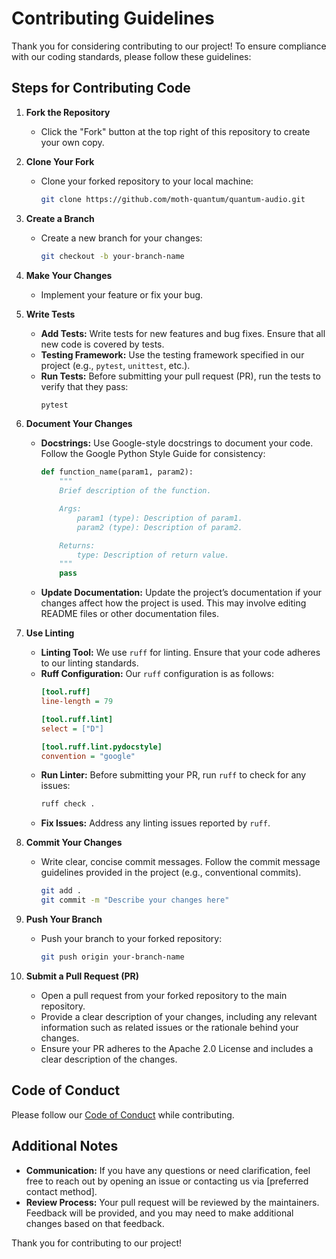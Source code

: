 # Contributing Guidelines

Thank you for considering contributing to our project! To ensure compliance with our coding standards, please follow these guidelines:

## Steps for Contributing Code

1. **Fork the Repository**
   - Click the "Fork" button at the top right of this repository to create your own copy.

2. **Clone Your Fork**
   - Clone your forked repository to your local machine:
     ```bash
     git clone https://github.com/moth-quantum/quantum-audio.git
     ```

3. **Create a Branch**
   - Create a new branch for your changes:
     ```bash
     git checkout -b your-branch-name
     ```

4. **Make Your Changes**
   - Implement your feature or fix your bug.

5. **Write Tests**
   - **Add Tests:** Write tests for new features and bug fixes. Ensure that all new code is covered by tests.
   - **Testing Framework:** Use the testing framework specified in our project (e.g., `pytest`, `unittest`, etc.).
   - **Run Tests:** Before submitting your pull request (PR), run the tests to verify that they pass:
     ```bash
     pytest
     ```

6. **Document Your Changes**
   - **Docstrings:** Use Google-style docstrings to document your code. Follow the Google Python Style Guide for consistency:
     ```python
     def function_name(param1, param2):
         """
         Brief description of the function.

         Args:
             param1 (type): Description of param1.
             param2 (type): Description of param2.

         Returns:
             type: Description of return value.
         """
         pass
     ```
   - **Update Documentation:** Update the project’s documentation if your changes affect how the project is used. This may involve editing README files or other documentation files.

7. **Use Linting**
   - **Linting Tool:** We use `ruff` for linting. Ensure that your code adheres to our linting standards.
   - **Ruff Configuration:** Our `ruff` configuration is as follows:
     ```ini
     [tool.ruff]
     line-length = 79

     [tool.ruff.lint]
     select = ["D"]

     [tool.ruff.lint.pydocstyle]
     convention = "google"
     ```
   - **Run Linter:** Before submitting your PR, run `ruff` to check for any issues:
     ```bash
     ruff check .
     ```
   - **Fix Issues:** Address any linting issues reported by `ruff`.

8. **Commit Your Changes**
   - Write clear, concise commit messages. Follow the commit message guidelines provided in the project (e.g., conventional commits).
     ```bash
     git add .
     git commit -m "Describe your changes here"
     ```

9. **Push Your Branch**
   - Push your branch to your forked repository:
     ```bash
     git push origin your-branch-name
     ```

10. **Submit a Pull Request (PR)**
    - Open a pull request from your forked repository to the main repository.
    - Provide a clear description of your changes, including any relevant information such as related issues or the rationale behind your changes.
    - Ensure your PR adheres to the Apache 2.0 License and includes a clear description of the changes.

## Code of Conduct
Please follow our [Code of Conduct](CODE_OF_CONDUCT.md) while contributing.

## Additional Notes
- **Communication:** If you have any questions or need clarification, feel free to reach out by opening an issue or contacting us via [preferred contact method].
- **Review Process:** Your pull request will be reviewed by the maintainers. Feedback will be provided, and you may need to make additional changes based on that feedback.

Thank you for contributing to our project!
